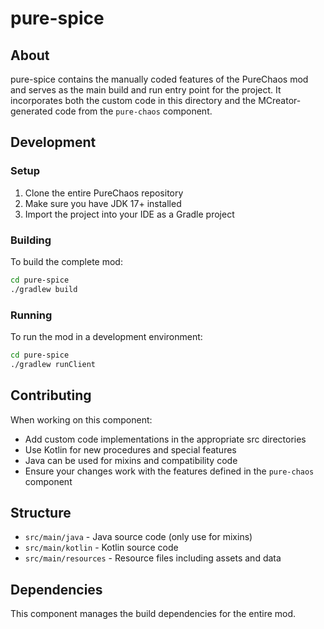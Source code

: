 # pure-spice

## About

pure-spice contains the manually coded features of the PureChaos mod and serves as the main build and run entry point for the project. It incorporates both the custom code in this directory and the MCreator-generated code from the `pure-chaos` component.

## Development

### Setup

1. Clone the entire PureChaos repository
2. Make sure you have JDK 17+ installed
3. Import the project into your IDE as a Gradle project

### Building

To build the complete mod:

```bash
cd pure-spice
./gradlew build
```

### Running

To run the mod in a development environment:

```bash
cd pure-spice
./gradlew runClient
```

## Contributing

When working on this component:

- Add custom code implementations in the appropriate src directories
- Use Kotlin for new procedures and special features
- Java can be used for mixins and compatibility code
- Ensure your changes work with the features defined in the `pure-chaos` component

## Structure

- `src/main/java` - Java source code (only use for mixins)
- `src/main/kotlin` - Kotlin source code
- `src/main/resources` - Resource files including assets and data

## Dependencies

This component manages the build dependencies for the entire mod. 